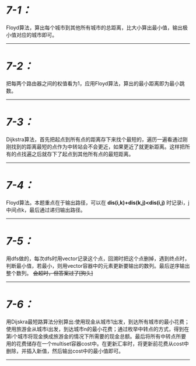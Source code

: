# ***7-1：***
Floyd算法，算出每个城市到其他所有城市的总距离，比大小算出最小值，输出极小值对应的城市即可。
***
# ***7-2：***
把每两个路由器之间的权值看为1，应用Floyd算法，算出的最小距离即为最小跳数。
***
# ***7-3：***
Dijkstra算法，首先把起点到所有点的距离存下来找个最短的，遍历一遍看通过刚刚找到的距离最短的点作为中转站会不会更近，如果更近了就更新距离。这样把所有的点找遍之后就存下了起点到其他所有点的最短距离。
***
# ***7-4：***
Floyd算法。本题重点在于输出路径，可以在 **dis(i,k)+dis(k,j)<dis(i,j)** 时记录i，j中间点k，最后通过递归输出路径。
***
# ***7-5：***
用dfs做的，每次dfs时用vector记录这个点，回溯时把这个点删掉，遇到终点时，判断最小值，若最小，则用vector容器中的元素更新要输出的数列。最后逆序输出整个数列。 ~~会超时，但答案过了[狗头]~~
***
# ***7-6：***
用Dijskra最短路算法分别算出:使用现金从城市1出发，到达所有城市的最小花费；使用旅游金从城市i出发，到达城市n的最小花费；通过枚举中转点的方式，得到在第i个城市将现金换成旅游金的情况下所需要的现金总额。最后将所有中转点所要用的花费储存在一个multiset容器cost中。在更新汇率时，将更新前花费从cost中删除，并插入新值，然后输出cost中的最小值即可。
***